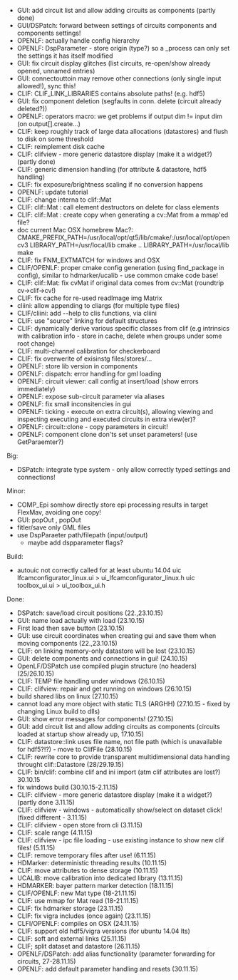 - GUI: add circuit list and allow adding circuits as components (partly done)
- GUI/DSPatch: forward between settings of circuits components and components settings!
- OPENLF: actually handle config hierarchy
- OPENLF: DspParameter - store origin (type?) so a _process can only set the settings it has itself modified
- GUI: fix circuit display glitches (list circuits, re-open/show already opened, unnamed entries)
- GUI: connectouttoin may remove other connections (only single input allowed!), sync this!
- CLIF: CLIF_LINK_LIBRARIES contains absolute paths! (e.g. hdf5)
- GUI: fix component deletion (segfaults in conn. delete (circuit already deleted?))
- OPENLF: operators macro: we get problems if output dim != input dim (on output[].create...)
- CLIF: keep roughly track of large data allocations (datastores) and flush to disk on some threshold
- CLIF: reimplement disk cache
- CLIF: clifview - more generic datastore display (make it a widget?) (partly done)
- CLIF: generic dimension handling (for attribute & datastore, hdf5 handling)
- CLIF: fix exposure/brightness scaling if no conversion happens
- OPENLF: update tutorial
- CLIF: change interna to clif::Mat
- CLIF: clif::Mat : call element destructors on delete for class elements
- CLIF: clif::Mat : create copy when generating a cv::Mat from a mmap'ed file?
- doc current Mac OSX homebrew Mac?:
    CMAKE_PREFIX_PATH=/usr/local/opt/qt5/lib/cmake/:/usr/local/opt/opencv3 LIBRARY_PATH=/usr/local/lib cmake ..
    LIBRARY_PATH=/usr/local/lib make
- CLIF: fix FNM_EXTMATCH for windows and OSX
- CLIF/OPENLF: proper cmake config generation (using find_package in config), similar to hdmarker/ucalib - use common cmake code base!
- CLIF: clif::Mat: fix cvMat if original data comes from cv::Mat (roundtrip cv->clif->cv!)
- CLIF: fix cache for re-used readImage img Matrix
- cliini: allow appending to cliargs (for multiple type files)
- CLIF/cliini: add --help to clis functions, via cliini
- CLIF: use "source" linking for default structures
- CLIF: dynamically derive various specific classes from clif (e.g intrinsics with calibration info -  store in cache, delete when groups under some root change)
- CLIF: multi-channel calibration for checkerboard
- CLIF: fix overwerite of exisinstg files/stores/...
- OPENLF: store lib version in components
- OPENLF: dispatch: error handling for gml loading
- OPENLF: circuit viewer: call config at insert/load (show errors immediately)
- OPENLF: expose sub-circuit parameter via aliases
- OPENLF: fix small inconsitencies in gui
- OPENLF: ticking - execute on extra circuit(s), allowing viewing and inspecting executing and executed circuits in extra view(er)?
- OPENLF: circuit::clone - copy parameters in circuit!
- OPENLF: component clone don'ts set unset parameters! (use GetParaemter?)

Big:
- DSPatch: integrate type system - only allow correctly typed settings and connections!

Minor:
- COMP_Epi somhow directly store epi processing results in target FlexMav, avoiding one copy!
- GUI: popOut , popOut
- fitler/save only GML files
- use DspParaeter path/filepath (input/output)
  - maybe add dspparameter flags?

Build:
- autouic not correctly called for at least ubuntu 14.04
    uic lfcamconfigurator_linux.ui > ui_lfcamconfigurator_linux.h
    uic toolbox_ui.ui > ui_toolbox_ui.h

Done:
- DSPatch: save/load circuit positions (22.,23.10.15)
- GUI: name load actually with load (23.10.15)
- First load then save button (23.10.15)
- GUI: use circuit coordinates when creating gui and save them when moving components (22.,23.10.15)
- CLIF: on linking memory-only datastore will be lost (23.10.15)
- GUI: delete components and connections in gui! (24.10.15)
- OpenLF/DSPatch use compiled plugin structure (no headers) (25/26.10.15)
- CLIF: TEMP file handling under windows (26.10.15)
- CLIF: clifview: repair and get running on windows (26.10.15)
- build shared libs on linux (27.10.15)
- cannot load any more object with static TLS (ARGHH) (27.10.15 - fixed by changing Linux build to dlls)
- GUI: show error messages for components! (27.10.15)
- GUI: add circuit list and allow adding circuits as components (circuits loaded at startup show already up, 17.10.15)
- CLIF: datastore::link uses file name, not file path (which is unavailable for hdf5?!?) - move to ClifFile (28.10.15)
- CLIF: rewrite core to provide transparent multidimensional data handling throught clif::Datastore (28/29.19.15)
- CLIF: bin/clif: combine clif and ini import (atm clif attributes are lost?) 30.10.15
- fix windows build (30.10.15-2.11.15)
- CLIF: clifview - more generic datastore display (make it a widget?) (partly done 3.11.15)
- CLIF: clifview - windows - automatically show/select on dataset click! (fixed different - 3.11.15)
- CLIF: clifview - open store from cli (3.11.15)
- CLIF: scale range (4.11.15)
- CLIF: clifview - ipc file loading - use existing instance to show new clif files! (5.11.15)
- CLIF: remove temporary files after use! (6.11.15)
- HDMarker: deterministic threading results (10.11.15)
- CLIF: move attributes to dense storage (10.11.15)
- UCALIB: move calibration into dedicated library (13.11.15)
- HDMARKER: bayer pattern marker detection (18.11.15)
- CLIF/OPENLF: new Mat type (18-21.11.15)
- CLIF: use mmap for Mat read (18-21.11.15)
- CLIF: fix hdmarker storage (23.11.15)
- CLIF: fix vigra includes (once again) (23.11.15)
- CLFI/OPENLF: compiles on OSX (24.11.15)
- CLIF: support old hdf5/vigra versions (for ubuntu 14.04 lts)
- CLIF: soft and external links (25.11.15)
- CLIF; split dataset and datastore (26.11.15)
- OPENLF/DSPatch: add alias functionality (parameter forwarding for circuits, 27-28.11.15)
- OPENLF: add default parameter handling and resets (30.11.15)